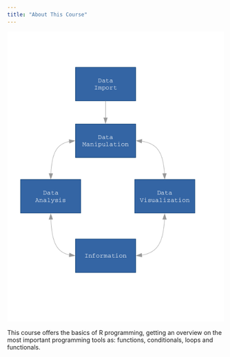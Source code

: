 ```yaml
---
title: "About This Course"
---
```



![](images/flow.png) 


This course offers the basics of R programming, getting an overview on the most important programming tools as: functions, conditionals, loops and functionals.



